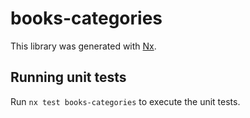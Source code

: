 # books-categories

This library was generated with [Nx](https://nx.dev).

## Running unit tests

Run `nx test books-categories` to execute the unit tests.
